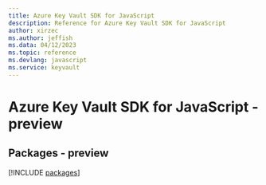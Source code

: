 ```yaml
---
title: Azure Key Vault SDK for JavaScript
description: Reference for Azure Key Vault SDK for JavaScript
author: xirzec
ms.author: jeffish
ms.data: 04/12/2023
ms.topic: reference
ms.devlang: javascript
ms.service: keyvault
---
```

# Azure Key Vault SDK for JavaScript - preview
## Packages - preview
[!INCLUDE [packages](key-vault-index.md)]